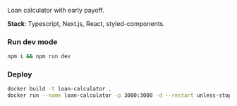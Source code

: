Loan calculator with early payoff.

**Stack**: Typescript, Next.js, React, styled-components.

### Run dev mode
```bash
npm i && npm run dev
```

### Deploy
```bash
docker build -t loan-calculator .
docker run --name loan-calculator -p 3000:3000 -d --restart unless-stopped loan-calculator
```